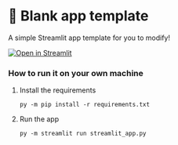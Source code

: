 # 🎈 Blank app template

A simple Streamlit app template for you to modify!

[![Open in Streamlit](https://static.streamlit.io/badges/streamlit_badge_black_white.svg)](https://blank-app-template.streamlit.app/)

### How to run it on your own machine

1. Install the requirements

   ```
   py -m pip install -r requirements.txt

   ```

2. Run the app

   ```
   py -m streamlit run streamlit_app.py

   ```
